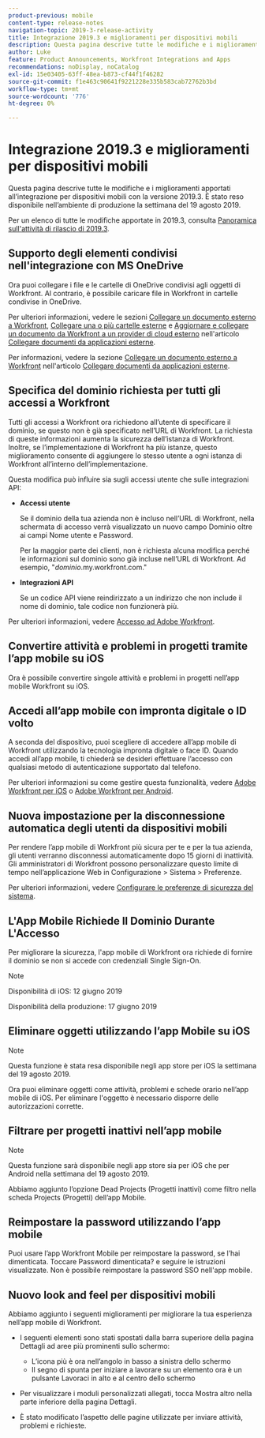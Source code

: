 ```yaml
---
product-previous: mobile
content-type: release-notes
navigation-topic: 2019-3-release-activity
title: Integrazione 2019.3 e miglioramenti per dispositivi mobili
description: Questa pagina descrive tutte le modifiche e i miglioramenti apportati all’integrazione per dispositivi mobili con la versione 2019.3. È stato reso disponibile nell’ambiente di produzione la settimana del 19 agosto 2019.
author: Luke
feature: Product Announcements, Workfront Integrations and Apps
recommendations: noDisplay, noCatalog
exl-id: 15e03405-63ff-48ea-b873-cf44f1f46282
source-git-commit: f1e463c90641f9221228e335b583cab72762b3bd
workflow-type: tm+mt
source-wordcount: '776'
ht-degree: 0%

---
```


# Integrazione 2019.3 e miglioramenti per dispositivi mobili

Questa pagina descrive tutte le modifiche e i miglioramenti apportati all’integrazione per dispositivi mobili con la versione 2019.3. È stato reso disponibile nell’ambiente di produzione la settimana del 19 agosto 2019.

Per un elenco di tutte le modifiche apportate in 2019.3, consulta [Panoramica sull&#39;attività di rilascio di 2019.3](../../../../product-announcements/product-releases/quarterly-release-archive/2019.3-release-activity/2019-3-release-activity-overview.md).

## Supporto degli elementi condivisi nell&#39;integrazione con MS OneDrive

Ora puoi collegare i file e le cartelle di OneDrive condivisi agli oggetti di Workfront. Al contrario, è possibile caricare file in Workfront in cartelle condivise in OneDrive.

Per ulteriori informazioni, vedere le sezioni [Collegare un documento esterno a Workfront](../../../../documents/adding-documents-to-workfront/link-documents-from-external-apps.md#linking-existing-documents), [Collegare una o più cartelle esterne](../../../../documents/adding-documents-to-workfront/link-documents-from-external-apps.md#linking-a-folder) e [Aggiornare e collegare un documento da Workfront a un provider di cloud esterno](../../../../documents/adding-documents-to-workfront/link-documents-from-external-apps.md#sending-documents) nell&#39;articolo [Collegare documenti da applicazioni esterne](../../../../documents/adding-documents-to-workfront/link-documents-from-external-apps.md).

Per informazioni, vedere la sezione [Collegare un documento esterno a Workfront](../../../../documents/adding-documents-to-workfront/link-documents-from-external-apps.md#linking-existing-documents) nell&#39;articolo [Collegare documenti da applicazioni esterne](../../../../documents/adding-documents-to-workfront/link-documents-from-external-apps.md).

## Specifica del dominio richiesta per tutti gli accessi a Workfront

Tutti gli accessi a Workfront ora richiedono all’utente di specificare il dominio, se questo non è già specificato nell’URL di Workfront. La richiesta di queste informazioni aumenta la sicurezza dell’istanza di Workfront. Inoltre, se l’implementazione di Workfront ha più istanze, questo miglioramento consente di aggiungere lo stesso utente a ogni istanza di Workfront all’interno dell’implementazione.

Questa modifica può influire sia sugli accessi utente che sulle integrazioni API:

* **Accessi utente**

  Se il dominio della tua azienda non è incluso nell’URL di Workfront, nella schermata di accesso verrà visualizzato un nuovo campo Dominio oltre ai campi Nome utente e Password.

  Per la maggior parte dei clienti, non è richiesta alcuna modifica perché le informazioni sul dominio sono già incluse nell’URL di Workfront. Ad esempio, &quot;*dominio*.my.workfront.com.&quot;

* **Integrazioni API**

  Se un codice API viene reindirizzato a un indirizzo che non include il nome di dominio, tale codice non funzionerà più.

Per ulteriori informazioni, vedere [Accesso ad Adobe Workfront](../../../../workfront-basics/manage-your-account-and-profile/managing-your-workfront-account/log-in-to-workfront.md).

## Convertire attività e problemi in progetti tramite l’app mobile su iOS

Ora è possibile convertire singole attività e problemi in progetti nell’app mobile Workfront su iOS.

## Accedi all’app mobile con impronta digitale o ID volto

A seconda del dispositivo, puoi scegliere di accedere all’app mobile di Workfront utilizzando la tecnologia impronta digitale o face ID. Quando accedi all’app mobile, ti chiederà se desideri effettuare l’accesso con qualsiasi metodo di autenticazione supportato dal telefono.

Per ulteriori informazioni su come gestire questa funzionalità, vedere [Adobe Workfront per iOS](../../../../workfront-basics/mobile-apps/using-the-workfront-mobile-app/workfront-for-ios.md) o [Adobe Workfront per Android](../../../../workfront-basics/mobile-apps/using-the-workfront-mobile-app/workfront-for-android.md).

## Nuova impostazione per la disconnessione automatica degli utenti da dispositivi mobili

Per rendere l’app mobile di Workfront più sicura per te e per la tua azienda, gli utenti verranno disconnessi automaticamente dopo 15 giorni di inattività. Gli amministratori di Workfront possono personalizzare questo limite di tempo nell’applicazione Web in Configurazione > Sistema > Preferenze.

Per ulteriori informazioni, vedere [Configurare le preferenze di sicurezza del sistema](../../../../administration-and-setup/manage-workfront/security/configure-security-preferences.md).

## L&#39;App Mobile Richiede Il Dominio Durante L&#39;Accesso

Per migliorare la sicurezza, l&#39;app mobile di Workfront ora richiede di fornire il dominio se non si accede con credenziali Single Sign-On.

>[!NOTE]
>
>Disponibilità di iOS: 12 giugno 2019
>
>Disponibilità della produzione: 17 giugno 2019

## Eliminare oggetti utilizzando l’app Mobile su iOS

>[!NOTE]
>
>Questa funzione è stata resa disponibile negli app store per iOS la settimana del 19 agosto 2019.

Ora puoi eliminare oggetti come attività, problemi e schede orario nell’app mobile di iOS. Per eliminare l&#39;oggetto è necessario disporre delle autorizzazioni corrette.

## Filtrare per progetti inattivi nell’app mobile

>[!NOTE]
>
>Questa funzione sarà disponibile negli app store sia per iOS che per Android nella settimana del 19 agosto 2019.

Abbiamo aggiunto l’opzione Dead Projects (Progetti inattivi) come filtro nella scheda Projects (Progetti) dell’app Mobile.

## Reimpostare la password utilizzando l’app mobile

Puoi usare l’app Workfront Mobile per reimpostare la password, se l’hai dimenticata. Toccare Password dimenticata? e seguire le istruzioni visualizzate. Non è possibile reimpostare la password SSO nell&#39;app mobile.

## Nuovo look and feel per dispositivi mobili

Abbiamo aggiunto i seguenti miglioramenti per migliorare la tua esperienza nell’app mobile di Workfront.

* I seguenti elementi sono stati spostati dalla barra superiore della pagina Dettagli ad aree più prominenti sullo schermo:

   * L’icona più è ora nell’angolo in basso a sinistra dello schermo
   * Il segno di spunta per iniziare a lavorare su un elemento ora è un pulsante Lavoraci in alto e al centro dello schermo

* Per visualizzare i moduli personalizzati allegati, tocca Mostra altro nella parte inferiore della pagina Dettagli.
* È stato modificato l’aspetto delle pagine utilizzate per inviare attività, problemi e richieste.

